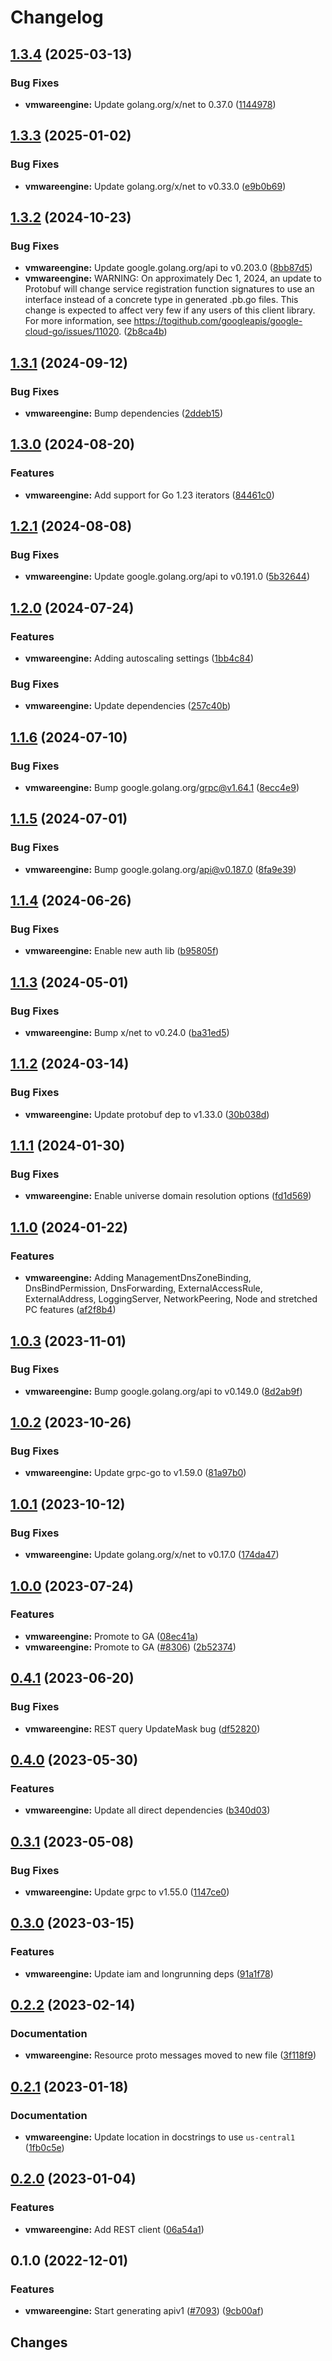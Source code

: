 # Changelog


## [1.3.4](https://github.com/googleapis/google-cloud-go/compare/vmwareengine/v1.3.3...vmwareengine/v1.3.4) (2025-03-13)


### Bug Fixes

* **vmwareengine:** Update golang.org/x/net to 0.37.0 ([1144978](https://github.com/googleapis/google-cloud-go/commit/11449782c7fb4896bf8b8b9cde8e7441c84fb2fd))

## [1.3.3](https://github.com/googleapis/google-cloud-go/compare/vmwareengine/v1.3.2...vmwareengine/v1.3.3) (2025-01-02)


### Bug Fixes

* **vmwareengine:** Update golang.org/x/net to v0.33.0 ([e9b0b69](https://github.com/googleapis/google-cloud-go/commit/e9b0b69644ea5b276cacff0a707e8a5e87efafc9))

## [1.3.2](https://github.com/googleapis/google-cloud-go/compare/vmwareengine/v1.3.1...vmwareengine/v1.3.2) (2024-10-23)


### Bug Fixes

* **vmwareengine:** Update google.golang.org/api to v0.203.0 ([8bb87d5](https://github.com/googleapis/google-cloud-go/commit/8bb87d56af1cba736e0fe243979723e747e5e11e))
* **vmwareengine:** WARNING: On approximately Dec 1, 2024, an update to Protobuf will change service registration function signatures to use an interface instead of a concrete type in generated .pb.go files. This change is expected to affect very few if any users of this client library. For more information, see https://togithub.com/googleapis/google-cloud-go/issues/11020. ([2b8ca4b](https://github.com/googleapis/google-cloud-go/commit/2b8ca4b4127ce3025c7a21cc7247510e07cc5625))

## [1.3.1](https://github.com/googleapis/google-cloud-go/compare/vmwareengine/v1.3.0...vmwareengine/v1.3.1) (2024-09-12)


### Bug Fixes

* **vmwareengine:** Bump dependencies ([2ddeb15](https://github.com/googleapis/google-cloud-go/commit/2ddeb1544a53188a7592046b98913982f1b0cf04))

## [1.3.0](https://github.com/googleapis/google-cloud-go/compare/vmwareengine/v1.2.1...vmwareengine/v1.3.0) (2024-08-20)


### Features

* **vmwareengine:** Add support for Go 1.23 iterators ([84461c0](https://github.com/googleapis/google-cloud-go/commit/84461c0ba464ec2f951987ba60030e37c8a8fc18))

## [1.2.1](https://github.com/googleapis/google-cloud-go/compare/vmwareengine/v1.2.0...vmwareengine/v1.2.1) (2024-08-08)


### Bug Fixes

* **vmwareengine:** Update google.golang.org/api to v0.191.0 ([5b32644](https://github.com/googleapis/google-cloud-go/commit/5b32644eb82eb6bd6021f80b4fad471c60fb9d73))

## [1.2.0](https://github.com/googleapis/google-cloud-go/compare/vmwareengine/v1.1.6...vmwareengine/v1.2.0) (2024-07-24)


### Features

* **vmwareengine:** Adding autoscaling settings ([1bb4c84](https://github.com/googleapis/google-cloud-go/commit/1bb4c846ec1ff37f394afb1684823ea76c18d16e))


### Bug Fixes

* **vmwareengine:** Update dependencies ([257c40b](https://github.com/googleapis/google-cloud-go/commit/257c40bd6d7e59730017cf32bda8823d7a232758))

## [1.1.6](https://github.com/googleapis/google-cloud-go/compare/vmwareengine/v1.1.5...vmwareengine/v1.1.6) (2024-07-10)


### Bug Fixes

* **vmwareengine:** Bump google.golang.org/grpc@v1.64.1 ([8ecc4e9](https://github.com/googleapis/google-cloud-go/commit/8ecc4e9622e5bbe9b90384d5848ab816027226c5))

## [1.1.5](https://github.com/googleapis/google-cloud-go/compare/vmwareengine/v1.1.4...vmwareengine/v1.1.5) (2024-07-01)


### Bug Fixes

* **vmwareengine:** Bump google.golang.org/api@v0.187.0 ([8fa9e39](https://github.com/googleapis/google-cloud-go/commit/8fa9e398e512fd8533fd49060371e61b5725a85b))

## [1.1.4](https://github.com/googleapis/google-cloud-go/compare/vmwareengine/v1.1.3...vmwareengine/v1.1.4) (2024-06-26)


### Bug Fixes

* **vmwareengine:** Enable new auth lib ([b95805f](https://github.com/googleapis/google-cloud-go/commit/b95805f4c87d3e8d10ea23bd7a2d68d7a4157568))

## [1.1.3](https://github.com/googleapis/google-cloud-go/compare/vmwareengine/v1.1.2...vmwareengine/v1.1.3) (2024-05-01)


### Bug Fixes

* **vmwareengine:** Bump x/net to v0.24.0 ([ba31ed5](https://github.com/googleapis/google-cloud-go/commit/ba31ed5fda2c9664f2e1cf972469295e63deb5b4))

## [1.1.2](https://github.com/googleapis/google-cloud-go/compare/vmwareengine/v1.1.1...vmwareengine/v1.1.2) (2024-03-14)


### Bug Fixes

* **vmwareengine:** Update protobuf dep to v1.33.0 ([30b038d](https://github.com/googleapis/google-cloud-go/commit/30b038d8cac0b8cd5dd4761c87f3f298760dd33a))

## [1.1.1](https://github.com/googleapis/google-cloud-go/compare/vmwareengine/v1.1.0...vmwareengine/v1.1.1) (2024-01-30)


### Bug Fixes

* **vmwareengine:** Enable universe domain resolution options ([fd1d569](https://github.com/googleapis/google-cloud-go/commit/fd1d56930fa8a747be35a224611f4797b8aeb698))

## [1.1.0](https://github.com/googleapis/google-cloud-go/compare/vmwareengine/v1.0.3...vmwareengine/v1.1.0) (2024-01-22)


### Features

* **vmwareengine:** Adding ManagementDnsZoneBinding, DnsBindPermission, DnsForwarding, ExternalAccessRule, ExternalAddress, LoggingServer, NetworkPeering, Node and stretched PC features ([af2f8b4](https://github.com/googleapis/google-cloud-go/commit/af2f8b4f3401c0b12dadb2c504aa0f902aee76de))

## [1.0.3](https://github.com/googleapis/google-cloud-go/compare/vmwareengine/v1.0.2...vmwareengine/v1.0.3) (2023-11-01)


### Bug Fixes

* **vmwareengine:** Bump google.golang.org/api to v0.149.0 ([8d2ab9f](https://github.com/googleapis/google-cloud-go/commit/8d2ab9f320a86c1c0fab90513fc05861561d0880))

## [1.0.2](https://github.com/googleapis/google-cloud-go/compare/vmwareengine/v1.0.1...vmwareengine/v1.0.2) (2023-10-26)


### Bug Fixes

* **vmwareengine:** Update grpc-go to v1.59.0 ([81a97b0](https://github.com/googleapis/google-cloud-go/commit/81a97b06cb28b25432e4ece595c55a9857e960b7))

## [1.0.1](https://github.com/googleapis/google-cloud-go/compare/vmwareengine/v1.0.0...vmwareengine/v1.0.1) (2023-10-12)


### Bug Fixes

* **vmwareengine:** Update golang.org/x/net to v0.17.0 ([174da47](https://github.com/googleapis/google-cloud-go/commit/174da47254fefb12921bbfc65b7829a453af6f5d))

## [1.0.0](https://github.com/googleapis/google-cloud-go/compare/vmwareengine/v0.4.1...vmwareengine/v1.0.0) (2023-07-24)


### Features

* **vmwareengine:** Promote to GA ([08ec41a](https://github.com/googleapis/google-cloud-go/commit/08ec41aba981874a7b86a9a941b07f9eb2fc6ce1))
* **vmwareengine:** Promote to GA ([#8306](https://github.com/googleapis/google-cloud-go/issues/8306)) ([2b52374](https://github.com/googleapis/google-cloud-go/commit/2b523749162129c8272a64622b41df079e536c8f))

## [0.4.1](https://github.com/googleapis/google-cloud-go/compare/vmwareengine/v0.4.0...vmwareengine/v0.4.1) (2023-06-20)


### Bug Fixes

* **vmwareengine:** REST query UpdateMask bug ([df52820](https://github.com/googleapis/google-cloud-go/commit/df52820b0e7721954809a8aa8700b93c5662dc9b))

## [0.4.0](https://github.com/googleapis/google-cloud-go/compare/vmwareengine/v0.3.1...vmwareengine/v0.4.0) (2023-05-30)


### Features

* **vmwareengine:** Update all direct dependencies ([b340d03](https://github.com/googleapis/google-cloud-go/commit/b340d030f2b52a4ce48846ce63984b28583abde6))

## [0.3.1](https://github.com/googleapis/google-cloud-go/compare/vmwareengine/v0.3.0...vmwareengine/v0.3.1) (2023-05-08)


### Bug Fixes

* **vmwareengine:** Update grpc to v1.55.0 ([1147ce0](https://github.com/googleapis/google-cloud-go/commit/1147ce02a990276ca4f8ab7a1ab65c14da4450ef))

## [0.3.0](https://github.com/googleapis/google-cloud-go/compare/vmwareengine/v0.2.2...vmwareengine/v0.3.0) (2023-03-15)


### Features

* **vmwareengine:** Update iam and longrunning deps ([91a1f78](https://github.com/googleapis/google-cloud-go/commit/91a1f784a109da70f63b96414bba8a9b4254cddd))

## [0.2.2](https://github.com/googleapis/google-cloud-go/compare/vmwareengine/v0.2.1...vmwareengine/v0.2.2) (2023-02-14)


### Documentation

* **vmwareengine:** Resource proto messages moved to new file ([3f118f9](https://github.com/googleapis/google-cloud-go/commit/3f118f9a4fb8ccbd96c81e6044ccb05addc78ded))

## [0.2.1](https://github.com/googleapis/google-cloud-go/compare/vmwareengine/v0.2.0...vmwareengine/v0.2.1) (2023-01-18)


### Documentation

* **vmwareengine:** Update location in docstrings to use `us-central1` ([1fb0c5e](https://github.com/googleapis/google-cloud-go/commit/1fb0c5e105dcae3a30b2e5b10ee47b84cbef8295))

## [0.2.0](https://github.com/googleapis/google-cloud-go/compare/vmwareengine/v0.1.0...vmwareengine/v0.2.0) (2023-01-04)


### Features

* **vmwareengine:** Add REST client ([06a54a1](https://github.com/googleapis/google-cloud-go/commit/06a54a16a5866cce966547c51e203b9e09a25bc0))

## 0.1.0 (2022-12-01)


### Features

* **vmwareengine:** Start generating apiv1 ([#7093](https://github.com/googleapis/google-cloud-go/issues/7093)) ([9cb00af](https://github.com/googleapis/google-cloud-go/commit/9cb00af1ad8ea1dcfd5b4a73cac75218460f9f6d))

## Changes

